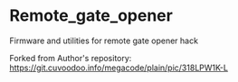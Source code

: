 # Remote_gate_opener
Firmware and utilities for remote gate opener hack

Forked from Author's repository: 
https://git.cuvoodoo.info/megacode/plain/pic/318LPW1K-L
